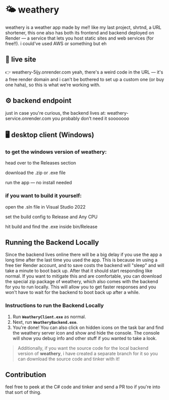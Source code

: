 ﻿# 🌤️ weathery


weathery is a weather app made by me!!
like my last project, shrtnd, a URL shortener, this one also has both its frontend and backend deployed on Render — a service that lets you host static sites and web services (for free!!).
i could've used AWS or something but eh

## 🔗 live site
👉 weathery-5ijy.onrender.com
yeah, there's a weird code in the URL — it's a free render domain and i can't be bothered to set up a custom one (or buy one haha), so this is what we’re working with.

## ⚙️ backend endpoint
just in case you're curious, the backend lives at:
weathery-service.onrender.com
you probably don’t need it sooooooo

## 🖥️ desktop client (Windows)
### to get the windows version of weathery:

head over to the Releases section

download the .zip or .exe file

run the app — no install needed

### if you want to build it yourself:

open the .sln file in Visual Studio 2022

set the build config to Release and Any CPU

hit build and find the .exe inside bin/Release

## Running the Backend Locally
Since the backend lives online there will be a big delay if you use the app a long time after the last time you used the app. This is because im using a free tier Render account, and to save costs the backend will "sleep" and will take a minute to boot back up. After that it should start responding like normal. If you want to mitigate this and are comfortable, you can download the special zip package of weathery, which also comes with the backend for you to run locally. This will allow you to get faster responses and you won't have to wait for the backend to boot back up after a while.

### Instructions to run the Backend Locally
1. Run **`WeatheryClient.exe`** as normal.
2. Next, run **`WeatheryBackend.exe`**.
3. You're done! You can also click on hidden icons on the task bar and find the weathery server icon and show and hide the console. The console will show you debug info and other stuff if you wanted to take a look.

> Additionally, if you want the source code for the local backend version of **weathery**, i have created a separate branch for it so you can download the source code and tinker with it!

## Contribution
feel free to peek at the C# code and tinker and send a PR too if you're into that sort of thing.


